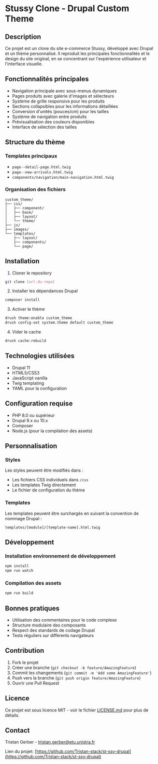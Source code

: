 # Stussy Clone - Drupal Custom Theme

## Description
Ce projet est un clone du site e-commerce Stussy, développé avec Drupal et un thème personnalisé. Il reproduit les principales fonctionnalités et le design du site original, en se concentrant sur l'expérience utilisateur et l'interface visuelle.

## Fonctionnalités principales

- Navigation principale avec sous-menus dynamiques
- Pages produits avec galerie d'images et sélecteurs
- Système de grille responsive pour les produits
- Sections collapsibles pour les informations détaillées
- Conversion d'unités (pouces/cm) pour les tailles
- Système de navigation entre produits
- Prévisualisation des couleurs disponibles
- Interface de sélection des tailles

## Structure du thème

### Templates principaux
- `page--detail-page.html.twig`
- `page--new-arrivals.html.twig`
- `components/navigation/main-navigation.html.twig`

### Organisation des fichiers
```
custom_theme/
├── css/
│   ├── component/
│   ├── base/
│   ├── layout/
│   └── theme/
├── js/
├── images/
└── templates/
    ├── layout/
    ├── components/
    └── page/
```

## Installation

1. Cloner le repository
```bash
git clone [url-du-repo]
```

2. Installer les dépendances Drupal
```bash
composer install
```

3. Activer le thème
```bash
drush theme:enable custom_theme
drush config-set system.theme default custom_theme
```

4. Vider le cache
```bash
drush cache:rebuild
```

## Technologies utilisées

- Drupal 11
- HTML5/CSS3
- JavaScript vanilla
- Twig templating
- YAML pour la configuration

## Configuration requise

- PHP 8.0 ou supérieur
- Drupal 9.x ou 10.x
- Composer
- Node.js (pour la compilation des assets)

## Personnalisation

### Styles
Les styles peuvent être modifiés dans :
- Les fichiers CSS individuels dans `/css`
- Les templates Twig directement
- Le fichier de configuration du thème

### Templates
Les templates peuvent être surchargés en suivant la convention de nommage Drupal :
```
templates/[module]/[template-name].html.twig
```

## Développement

### Installation environnement de développement
```bash
npm install
npm run watch
```

### Compilation des assets
```bash
npm run build
```

## Bonnes pratiques

- Utilisation des commentaires pour le code complexe
- Structure modulaire des composants
- Respect des standards de codage Drupal
- Tests réguliers sur différents navigateurs

## Contribution

1. Fork le projet
2. Créer une branche (`git checkout -b feature/AmazingFeature`)
3. Commit les changements (`git commit -m 'Add some AmazingFeature'`)
4. Push vers la branche (`git push origin feature/AmazingFeature`)
5. Ouvrir une Pull Request


## Licence

Ce projet est sous licence MIT - voir le fichier [LICENSE.md](LICENSE.md) pour plus de détails.

## Contact

Tristan Gerber - tristan.gerber@etu.unistra.fr

Lien du projet: [https://github.com/Tristan-stack/st-ssy-drupal](https://github.com/Tristan-stack/st-ssy-drupal)
